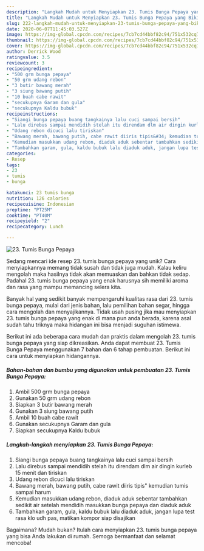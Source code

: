 ```yaml
---
description: "Langkah Mudah untuk Menyiapkan 23. Tumis Bunga Pepaya yang Bikin Ngiler"
title: "Langkah Mudah untuk Menyiapkan 23. Tumis Bunga Pepaya yang Bikin Ngiler"
slug: 222-langkah-mudah-untuk-menyiapkan-23-tumis-bunga-pepaya-yang-bikin-ngiler
date: 2020-06-07T11:45:03.527Z
image: https://img-global.cpcdn.com/recipes/7cb7cd44bbf82c94/751x532cq70/23-tumis-bunga-pepaya-foto-resep-utama.jpg
thumbnail: https://img-global.cpcdn.com/recipes/7cb7cd44bbf82c94/751x532cq70/23-tumis-bunga-pepaya-foto-resep-utama.jpg
cover: https://img-global.cpcdn.com/recipes/7cb7cd44bbf82c94/751x532cq70/23-tumis-bunga-pepaya-foto-resep-utama.jpg
author: Derrick Wood
ratingvalue: 3.5
reviewcount: 3
recipeingredient:
- "500 grm bunga pepaya"
- "50 grm udang rebon"
- "3 butir bawang merah"
- "3 siung bawang putih"
- "10 buah cabe rawit"
- "secukupnya Garam dan gula"
- "secukupnya Kaldu bubuk"
recipeinstructions:
- "Siangi bunga pepaya buang tangkainya lalu cuci sampai bersih"
- "Lalu direbus sampai mendidih stelah itu direndam dlm air dingin kurleb 15 menit dan tiriskan"
- "Udang rebon dicuci lalu tiriskan"
- "Bawang merah, bawang putih, cabe rawit diiris tipis&#34; kemudian tumis sampai harum"
- "Kemudian masukkan udang rebon, diaduk aduk sebentar tambahkan sedikit air setelah mendidih masukkan bunga pepaya dan diaduk aduk"
- "Tambahkan garam, gula, kaldu bubuk lalu diaduk aduk, jangan lupa test rasa klo udh pas, matikan kompor siap disajikan"
categories:
- Resep
tags:
- 23
- tumis
- bunga

katakunci: 23 tumis bunga 
nutrition: 126 calories
recipecuisine: Indonesian
preptime: "PT25M"
cooktime: "PT40M"
recipeyield: "2"
recipecategory: Lunch

---
```



![23. Tumis Bunga Pepaya](https://img-global.cpcdn.com/recipes/7cb7cd44bbf82c94/751x532cq70/23-tumis-bunga-pepaya-foto-resep-utama.jpg)

Sedang mencari ide resep 23. tumis bunga pepaya yang unik? Cara menyiapkannya memang tidak susah dan tidak juga mudah. Kalau keliru mengolah maka hasilnya tidak akan memuaskan dan bahkan tidak sedap. Padahal 23. tumis bunga pepaya yang enak harusnya sih memiliki aroma dan rasa yang mampu memancing selera kita.

Banyak hal yang sedikit banyak mempengaruhi kualitas rasa dari 23. tumis bunga pepaya, mulai dari jenis bahan, lalu pemilihan bahan segar, hingga cara mengolah dan menyajikannya. Tidak usah pusing jika mau menyiapkan 23. tumis bunga pepaya yang enak di mana pun anda berada, karena asal sudah tahu triknya maka hidangan ini bisa menjadi suguhan istimewa.




Berikut ini ada beberapa cara mudah dan praktis dalam mengolah 23. tumis bunga pepaya yang siap dikreasikan. Anda dapat membuat 23. Tumis Bunga Pepaya menggunakan 7 bahan dan 6 tahap pembuatan. Berikut ini cara untuk menyiapkan hidangannya.

<!--inarticleads1-->

##### Bahan-bahan dan bumbu yang digunakan untuk pembuatan 23. Tumis Bunga Pepaya:

1. Ambil 500 grm bunga pepaya
1. Gunakan 50 grm udang rebon
1. Siapkan 3 butir bawang merah
1. Gunakan 3 siung bawang putih
1. Ambil 10 buah cabe rawit
1. Gunakan secukupnya Garam dan gula
1. Siapkan secukupnya Kaldu bubuk




<!--inarticleads2-->

##### Langkah-langkah menyiapkan 23. Tumis Bunga Pepaya:

1. Siangi bunga pepaya buang tangkainya lalu cuci sampai bersih
1. Lalu direbus sampai mendidih stelah itu direndam dlm air dingin kurleb 15 menit dan tiriskan
1. Udang rebon dicuci lalu tiriskan
1. Bawang merah, bawang putih, cabe rawit diiris tipis&#34; kemudian tumis sampai harum
1. Kemudian masukkan udang rebon, diaduk aduk sebentar tambahkan sedikit air setelah mendidih masukkan bunga pepaya dan diaduk aduk
1. Tambahkan garam, gula, kaldu bubuk lalu diaduk aduk, jangan lupa test rasa klo udh pas, matikan kompor siap disajikan




Bagaimana? Mudah bukan? Itulah cara menyiapkan 23. tumis bunga pepaya yang bisa Anda lakukan di rumah. Semoga bermanfaat dan selamat mencoba!
